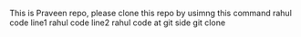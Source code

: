This is Praveen repo, please clone this repo by usimng this command
rahul code line1
rahul code line2
rahul code at git side
git clone <url>
